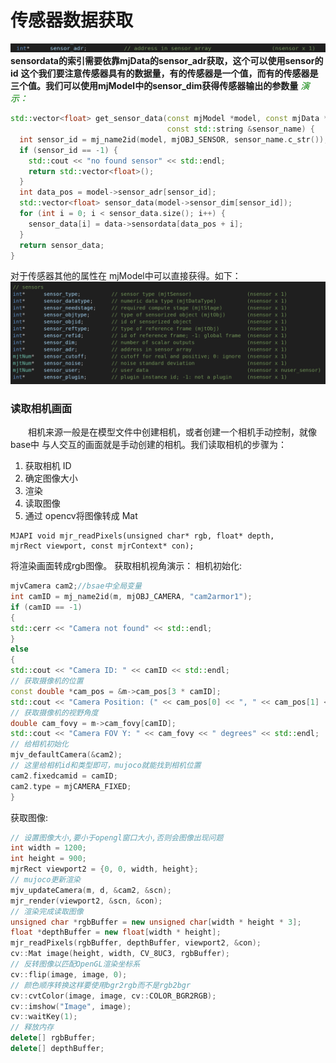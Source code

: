 # 传感器数据获取

![](../../MJCF/asset/sensor_adr.png)
**sensordata的索引需要依靠mjData的sensor_adr获取，这个可以使用sensor的id**
**这个我们要注意传感器具有的数据量，有的传感器是一个值，而有的传感器是三个值。我们可以使用mjModel中的sensor_dim获得传感器输出的参数量**
<font color=Green>*演示：*</font>

```C++
std::vector<float> get_sensor_data(const mjModel *model, const mjData *data,
                                   const std::string &sensor_name) {
  int sensor_id = mj_name2id(model, mjOBJ_SENSOR, sensor_name.c_str());
  if (sensor_id == -1) {
    std::cout << "no found sensor" << std::endl;
    return std::vector<float>();
  }
  int data_pos = model->sensor_adr[sensor_id];
  std::vector<float> sensor_data(model->sensor_dim[sensor_id]);
  for (int i = 0; i < sensor_data.size(); i++) {
    sensor_data[i] = data->sensordata[data_pos + i];
  }
  return sensor_data;
}
```
对于传感器其他的属性在 mjModel中可以直接获得。如下：
![](../../MJCF/asset/modelsensors.png)

### 读取相机画面
&emsp;&emsp;相机来源一般是在模型文件中创建相机，或者创建一个相机手动控制，就像 base中
与人交互的画面就是手动创建的相机。我们读取相机的步骤为：
1. 获取相机 ID
2. 确定图像大小
3. 渲染
4. 读取图像
5. 通过 opencv将图像转成 Mat
```
MJAPI void mjr_readPixels(unsigned char* rgb, float* depth,
mjrRect viewport, const mjrContext* con);
```
将渲染画面转成rgb图像。
获取相机视角演示：
相机初始化:
```C++
mjvCamera cam2;//bsae中全局变量
int camID = mj_name2id(m, mjOBJ_CAMERA, "cam2armor1");
if (camID == -1)
{
std::cerr << "Camera not found" << std::endl;
}
else
{
std::cout << "Camera ID: " << camID << std::endl;
// 获取摄像机的位置
const double *cam_pos = &m->cam_pos[3 * camID];
std::cout << "Camera Position: (" << cam_pos[0] << ", " << cam_pos[1] << ", " << cam_pos[2] << ")" << std::endl;
// 获取摄像机的视野角度
double cam_fovy = m->cam_fovy[camID];
std::cout << "Camera FOV Y: " << cam_fovy << " degrees" << std::endl;
// 给相机初始化
mjv_defaultCamera(&cam2);
// 这里给相机id和类型即可，mujoco就能找到相机位置
cam2.fixedcamid = camID;
cam2.type = mjCAMERA_FIXED;
}
```
获取图像:
```C++
// 设置图像大小,要小于opengl窗口大小,否则会图像出现问题
int width = 1200;
int height = 900;
mjrRect viewport2 = {0, 0, width, height};
// mujoco更新渲染
mjv_updateCamera(m, d, &cam2, &scn);
mjr_render(viewport2, &scn, &con);
// 渲染完成读取图像
unsigned char *rgbBuffer = new unsigned char[width * height * 3];
float *depthBuffer = new float[width * height];
mjr_readPixels(rgbBuffer, depthBuffer, viewport2, &con);
cv::Mat image(height, width, CV_8UC3, rgbBuffer);
// 反转图像以匹配OpenGL渲染坐标系
cv::flip(image, image, 0);
// 颜色顺序转换这样要使用bgr2rgb而不是rgb2bgr
cv::cvtColor(image, image, cv::COLOR_BGR2RGB);
cv::imshow("Image", image);
cv::waitKey(1);
// 释放内存
delete[] rgbBuffer;
delete[] depthBuffer;
```



